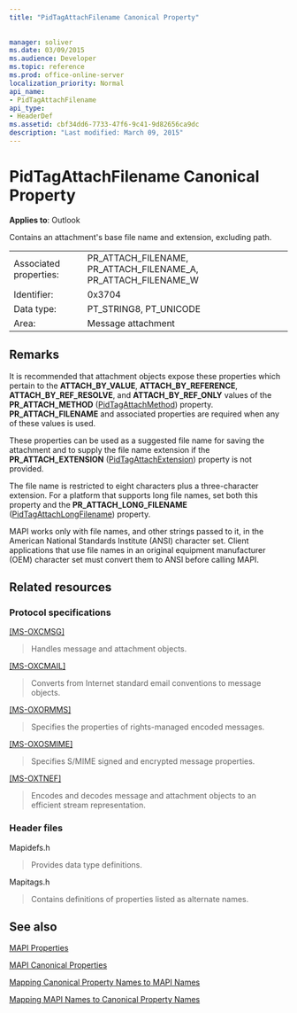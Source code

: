 ```yaml
---
title: "PidTagAttachFilename Canonical Property"
 
 
manager: soliver
ms.date: 03/09/2015
ms.audience: Developer
ms.topic: reference
ms.prod: office-online-server
localization_priority: Normal
api_name:
- PidTagAttachFilename
api_type:
- HeaderDef
ms.assetid: cbf34dd6-7733-47f6-9c41-9d82656ca9dc
description: "Last modified: March 09, 2015"
---
```


# PidTagAttachFilename Canonical Property

  
  
**Applies to**: Outlook 
  
Contains an attachment's base file name and extension, excluding path.
  
|||
|:-----|:-----|
|Associated properties:  <br/> |PR_ATTACH_FILENAME, PR_ATTACH_FILENAME_A, PR_ATTACH_FILENAME_W  <br/> |
|Identifier:  <br/> |0x3704  <br/> |
|Data type:  <br/> |PT_STRING8, PT_UNICODE  <br/> |
|Area:  <br/> |Message attachment  <br/> |
   
## Remarks

It is recommended that attachment objects expose these properties which pertain to the **ATTACH_BY_VALUE**, **ATTACH_BY_REFERENCE**, **ATTACH_BY_REF_RESOLVE**, and **ATTACH_BY_REF_ONLY** values of the **PR_ATTACH_METHOD** ([PidTagAttachMethod](pidtagattachmethod-canonical-property.md)) property. **PR_ATTACH_FILENAME** and associated properties are required when any of these values is used. 
  
These properties can be used as a suggested file name for saving the attachment and to supply the file name extension if the **PR_ATTACH_EXTENSION** ([PidTagAttachExtension](pidtagattachextension-canonical-property.md)) property is not provided. 
  
The file name is restricted to eight characters plus a three-character extension. For a platform that supports long file names, set both this property and the **PR_ATTACH_LONG_FILENAME** ([PidTagAttachLongFilename](pidtagattachlongfilename-canonical-property.md)) property. 
  
MAPI works only with file names, and other strings passed to it, in the American National Standards Institute (ANSI) character set. Client applications that use file names in an original equipment manufacturer (OEM) character set must convert them to ANSI before calling MAPI. 
  
## Related resources

### Protocol specifications

[[MS-OXCMSG]](http://msdn.microsoft.com/library/7fd7ec40-deec-4c06-9493-1bc06b349682%28Office.15%29.aspx)
  
> Handles message and attachment objects.
    
[[MS-OXCMAIL]](http://msdn.microsoft.com/library/b60d48db-183f-4bf5-a908-f584e62cb2d4%28Office.15%29.aspx)
  
> Converts from Internet standard email conventions to message objects.
    
[[MS-OXORMMS]](http://msdn.microsoft.com/library/a121dda4-48f3-41f8-b12f-170f533038bb%28Office.15%29.aspx)
  
> Specifies the properties of rights-managed encoded messages.
    
[[MS-OXOSMIME]](http://msdn.microsoft.com/library/bb17d126-d211-462c-8cd3-454ed33c8746%28Office.15%29.aspx)
  
> Specifies S/MIME signed and encrypted message properties.
    
[[MS-OXTNEF]](http://msdn.microsoft.com/library/1f0544d7-30b7-4194-b58f-adc82f3763bb%28Office.15%29.aspx)
  
> Encodes and decodes message and attachment objects to an efficient stream representation.
    
### Header files

Mapidefs.h
  
> Provides data type definitions.
    
Mapitags.h
  
> Contains definitions of properties listed as alternate names.
    
## See also



[MAPI Properties](mapi-properties.md)
  
[MAPI Canonical Properties](mapi-canonical-properties.md)
  
[Mapping Canonical Property Names to MAPI Names](mapping-canonical-property-names-to-mapi-names.md)
  
[Mapping MAPI Names to Canonical Property Names](mapping-mapi-names-to-canonical-property-names.md)


